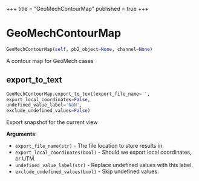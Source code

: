 +++
title = "GeoMechContourMap"
published = true
+++


# GeoMechContourMap
```python
GeoMechContourMap(self, pb2_object=None, channel=None)
```

A contour map for GeoMech cases



## export_to_text
```python
GeoMechContourMap.export_to_text(export_file_name='',
export_local_coordinates=False,
undefined_value_label='NaN',
exclude_undefined_values=False)
```
Export snapshot for the current view

**Arguments**:

- `export_file_name(str)` - The file location to store results in.
- `export_local_coordinates(bool)` - Should we export local coordinates, or UTM.
- `undefined_value_label(str)` - Replace undefined values with this label.
- `exclude_undefined_values(bool)` - Skip undefined values.
  
